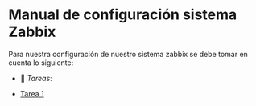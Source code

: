 # Manual de configuración sistema Zabbix
Para nuestra configuración de nuestro sistema zabbix se debe tomar en cuenta lo siguiente:
- :file_folder: _Tareas_:
+ [Tarea 1](Tarea_1_Instalacion_SO_Debian.pdf)
